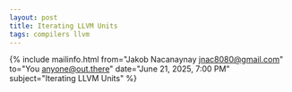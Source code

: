 ```yaml
---
layout: post
title: Iterating LLVM Units
tags: compilers llvm
---
```


{% include mailinfo.html from="Jakob Nacanaynay <jnac8080@gmail.com>" to="You <anyone@out.there>" date="June 21, 2025, 7:00 PM" subject="Iterating LLVM Units" %}
